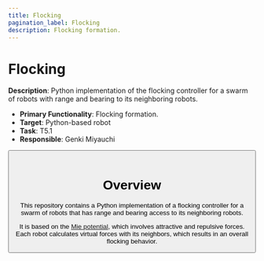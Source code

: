```yaml
---
title: Flocking
pagination_label: Flocking
description: Flocking formation.
---
```


# Flocking

**Description**: Python implementation of the flocking controller for a swarm of robots with range and bearing to its neighboring robots.

* **Primary Functionality**: Flocking formation.
* **Target**: Python-based robot
* **Task**: T5.1
* **Responsible**: Genki Miyauchi

<Button label="🔗 genkimiyauchi/flocking repository" link="https://github.com/genkimiyauchi/flocking" block /><br />

# Overview

This repository contains a Python implementation of a flocking controller for a swarm of robots that has range and bearing access to its neighboring robots.

It is based on the [Mie potential](https://en.wikipedia.org/wiki/Mie_potential), which involves attractive and repulsive forces. Each robot calculates virtual forces with its neighbors, which results in an overall flocking behavior.